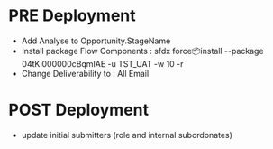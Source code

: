 # PRE Deployment
- Add Analyse to Opportunity.StageName
- Install package Flow Components : sfdx force:package:install --package 04tKi000000cBqmIAE -u TST_UAT -w 10 -r
- Change Deliverability to : All Email


# POST Deployment
- update initial submitters (role and internal subordonates)

